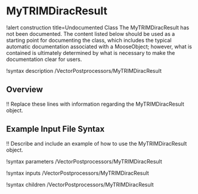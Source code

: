 # MyTRIMDiracResult

!alert construction title=Undocumented Class
The MyTRIMDiracResult has not been documented. The content listed below should be used as a starting point for
documenting the class, which includes the typical automatic documentation associated with a
MooseObject; however, what is contained is ultimately determined by what is necessary to make the
documentation clear for users.

!syntax description /VectorPostprocessors/MyTRIMDiracResult

## Overview

!! Replace these lines with information regarding the MyTRIMDiracResult object.

## Example Input File Syntax

!! Describe and include an example of how to use the MyTRIMDiracResult object.

!syntax parameters /VectorPostprocessors/MyTRIMDiracResult

!syntax inputs /VectorPostprocessors/MyTRIMDiracResult

!syntax children /VectorPostprocessors/MyTRIMDiracResult
